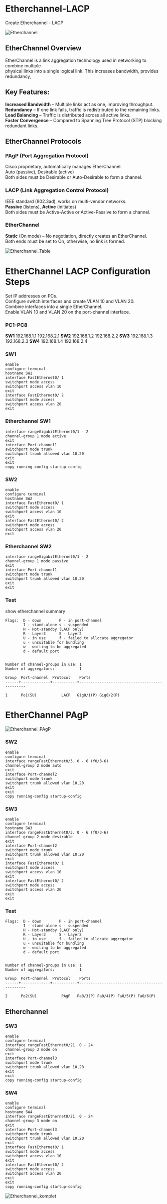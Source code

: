 # Etherchannel-LACP
 Create Etherchannel - LACP
 
![Etherchannel](Images/Etherchannel.png)

## EtherChannel Overview

EtherChannel is a link aggregation technology used in networking to combine multiple  
physical links into a single logical link. This increases bandwidth, provides redundancy,   

## Key Features:

**Increased Bandwidth** – Multiple links act as one, improving throughput.  
**Redundancy** – If one link fails, traffic is redistributed to the remaining links.  
**Load Balancing** – Traffic is distributed across all active links.  
**Faster Convergence** – Compared to Spanning Tree Protocol (STP) blocking redundant links. 

## EtherChannel Protocols
### PAgP (Port Aggregation Protocol)  
Cisco proprietary, automatically manages EtherChannel.   
Auto (passive), Desirable (active)  
Both sides must be Desirable or Auto-Desirable to form a channel.  

### LACP (Link Aggregation Control Protocol)  
IEEE standard (802.3ad), works on multi-vendor networks.  
**Passive** (listens), **Active** (initiates)  
Both sides must be Active-Active or Active-Passive to form a channel. 

### EtherChannel

**Static** (On mode) – No negotiation, directly creates an EtherChannel.  
Both ends must be set to On, otherwise, no link is formed.  

![Etherchannel_Table](Images/Etherchannel_Table.png)

# EtherChannel LACP Configuration Steps 

 
 
 
Set IP addresses on PCs.  
Configure switch interfaces and create VLAN 10 and VLAN 20.  
Combine interfaces into a single EtherChannel.  
Enable VLAN 10 and VLAN 20 on the port-channel interface.  





### PC1-PC8

**SW1** 
192.168.1.1 192.168.2.1
**SW2**
192.168.1.2 192.168.2.2
**SW3** 
192.168.1.3 192.168.2.3
**SW4**
192.168.1.4 192.168.2.4

### SW1

```
enable
configure terminal
hostname SW1
interface FastEthernet0/ 1
switchport mode access
switchport access vlan 10
exit
interface FastEthernet0/ 2
switchport mode access
switchport access vlan 20
exit
```


### Etherchannel SW1
```
interface rangeGigabitEthernet0/1 - 2 
channel-group 1 mode active
exit
interface Port-channel1
switchport mode trunk
switchport trunk allowed vlan 10,20
exit
exit
copy running-config startup-config
```

### SW2
```
enable
configure terminal
hostname SW2
interface FastEthernet0/ 1
switchport mode access
switchport access vlan 10
exit
interface FastEthernet0/ 2
switchport mode access
switchport access vlan 20
exit
```

### Etherchannel SW2

```
interface rangeGigabitEthernet0/1 - 2
channel-group 1 mode passive
exit
interface Port-channel1
switchport mode trunk
switchport trunk allowed vlan 10,20
exit
exit
```


### Test

show etherchannel summary
```
Flags:  D - down        P - in port-channel
        I - stand-alone s - suspended
        H - Hot-standby (LACP only)
        R - Layer3      S - Layer2
        U - in use      f - failed to allocate aggregator
        u - unsuitable for bundling
        w - waiting to be aggregated
        d - default port


Number of channel-groups in use: 1
Number of aggregators:           1

Group  Port-channel  Protocol    Ports
------+-------------+-----------+----------------------------------------------

1      Po1(SU)           LACP   Gig0/1(P) Gig0/2(P) 
```



# EtherChannel PAgP 

![Etherchannel_PAgP](Images/Etherchannel_PAgP.png)

### SW2

```
enable
configure terminal
interface rangeFastEthernet0/3. 0 - 6 (f0/3-6)
channel-group 2 mode auto
exit
interface Port-channel2
switchport mode trunk
switchport trunk allowed vlan 10,20
exit
exit
copy running-config startup-config
```

### SW3

```
enable
configure terminal
hostname SW3
interface rangeFastEthernet0/3. 0 - 6 (f0/3-6)
channel-group 2 mode desirable
exit
interface Port-channel2
switchport mode trunk
switchport trunk allowed vlan 10,20
exit
interface FastEthernet0/ 1
switchport mode access
switchport access vlan 10
exit
interface FastEthernet0/ 2
switchport mode access
switchport access vlan 20
exit
exit
```


### Test

```
Flags:  D - down        P - in port-channel
        I - stand-alone s - suspended
        H - Hot-standby (LACP only)
        R - Layer3      S - Layer2
        U - in use      f - failed to allocate aggregator
        u - unsuitable for bundling
        w - waiting to be aggregated
        d - default port


Number of channel-groups in use: 1
Number of aggregators:           1

Group  Port-channel  Protocol    Ports
------+-------------+-----------+----------------------------------------------

2      Po2(SU)           PAgP   Fa0/3(P) Fa0/4(P) Fa0/5(P) Fa0/6(P) 
```

## Etherchannel

### SW3
```
enable
configure terminal
interface rangeFastEthernet0/21. 0 - 24
channel-group 3 mode on
exit
interface Port-channel3
switchport mode trunk
switchport trunk allowed vlan 10,20
exit
exit
copy running-config startup-config
```

### SW4
```
enable
configure terminal
hostname SW4
interface rangeFastEthernet0/21. 0 - 24
channel-group 3 mode on
exit
interface Port-channel3
switchport mode trunk
switchport trunk allowed vlan 10,20
exit
interface FastEthernet0/ 1
switchport mode access
switchport access vlan 10
exit
interface FastEthernet0/ 2
switchport mode access
switchport access vlan 20
exit
exit
copy running-config startup-config
```


![Etherchannel_komplet](Images/Etherchannel_komplet.png)









